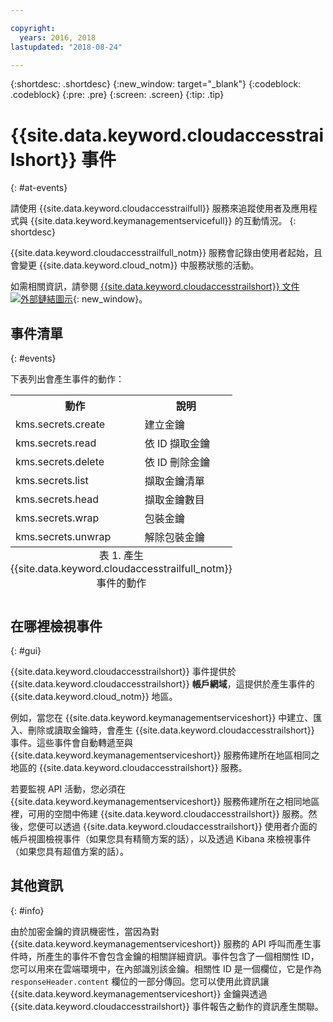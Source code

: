 ```yaml
---

copyright:
  years: 2016, 2018
lastupdated: "2018-08-24"

---
```


{:shortdesc: .shortdesc}
{:new_window: target="_blank"}
{:codeblock: .codeblock}
{:pre: .pre}
{:screen: .screen}
{:tip: .tip}

# {{site.data.keyword.cloudaccesstrailshort}} 事件
{: #at-events}

請使用 {{site.data.keyword.cloudaccesstrailfull}} 服務來追蹤使用者及應用程式與 {{site.data.keyword.keymanagementservicefull}} 的互動情況。
{: shortdesc}

{{site.data.keyword.cloudaccesstrailfull_notm}} 服務會記錄由使用者起始，且會變更 {{site.data.keyword.cloud_notm}} 中服務狀態的活動。 

如需相關資訊，請參閱 [{{site.data.keyword.cloudaccesstrailshort}} 文件 ![外部鏈結圖示](../../icons/launch-glyph.svg "外部鏈結圖示")](/docs/services/cloud-activity-tracker/index.html#getting-started-with-cla){: new_window}。

## 事件清單
{: #events}

下表列出會產生事件的動作：

<table>
    <tr>
        <th>動作</th>
        <th>說明</th>
    </tr>
    <tr>
        <td>kms.secrets.create</td>
        <td>建立金鑰</td>
    </tr>
    <tr>
        <td>kms.secrets.read</td>
        <td>依 ID 擷取金鑰</td>
    </tr>
   <tr>
        <td>kms.secrets.delete</td>
        <td>依 ID 刪除金鑰</td>
    </tr>
    <tr>
        <td>kms.secrets.list</td>
        <td>擷取金鑰清單</td>
    </tr>
    <tr>
        <td>kms.secrets.head</td>
        <td>擷取金鑰數目</td>
    </tr>
     <tr>
        <td>kms.secrets.wrap</td>
        <td>包裝金鑰</td>
    </tr>
     <tr>
        <td>kms.secrets.unwrap</td>
        <td>解除包裝金鑰</td>
    </tr>
    <caption style="caption-side:bottom;">表 1. 產生 {{site.data.keyword.cloudaccesstrailfull_notm}} 事件的動作</caption>
</table>

## 在哪裡檢視事件
{: #gui}

<!-- Option 2: Add the following sentence if your service sends events to the account domain. -->

{{site.data.keyword.cloudaccesstrailshort}} 事件提供於 {{site.data.keyword.cloudaccesstrailshort}} **帳戶網域**，這提供於產生事件的 {{site.data.keyword.cloud_notm}} 地區。

例如，當您在 {{site.data.keyword.keymanagementserviceshort}} 中建立、匯入、刪除或讀取金鑰時，會產生 {{site.data.keyword.cloudaccesstrailshort}} 事件。這些事件會自動轉遞至與 {{site.data.keyword.keymanagementserviceshort}} 服務佈建所在地區相同之地區的 {{site.data.keyword.cloudaccesstrailshort}} 服務。

若要監視 API 活動，您必須在 {{site.data.keyword.keymanagementserviceshort}} 服務佈建所在之相同地區裡，可用的空間中佈建 {{site.data.keyword.cloudaccesstrailshort}} 服務。然後，您便可以透過 {{site.data.keyword.cloudaccesstrailshort}} 使用者介面的帳戶視圖檢視事件（如果您具有精簡方案的話），以及透過 Kibana 來檢視事件（如果您具有超值方案的話）。

## 其他資訊
{: #info}

由於加密金鑰的資訊機密性，當因為對 {{site.data.keyword.keymanagementserviceshort}} 服務的 API 呼叫而產生事件時，所產生的事件不會包含金鑰的相關詳細資訊。事件包含了一個相關性 ID，您可以用來在雲端環境中，在內部識別該金鑰。相關性 ID 是一個欄位，它是作為 `responseHeader.content` 欄位的一部分傳回。您可以使用此資訊讓 {{site.data.keyword.keymanagementserviceshort}} 金鑰與透過 {{site.data.keyword.cloudaccesstrailshort}} 事件報告之動作的資訊產生關聯。
